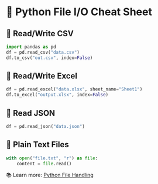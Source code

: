 # 📂 Python File I/O Cheat Sheet

## 📄 Read/Write CSV
```python
import pandas as pd
df = pd.read_csv("data.csv")
df.to_csv("out.csv", index=False)
```

## 📘 Read/Write Excel
```python
df = pd.read_excel("data.xlsx", sheet_name="Sheet1")
df.to_excel("output.xlsx", index=False)
```

## 📃 Read JSON
```python
df = pd.read_json("data.json")
```

## 📁 Plain Text Files
```python
with open("file.txt", "r") as file:
    content = file.read()
```

📚 Learn more: [Python File Handling](https://docs.python.org/3/tutorial/inputoutput.html)
